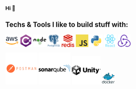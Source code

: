 ### Hi 👋

## Techs & Tools I like to build stuff with:
<p>
  <!-- aws -->
  <img src="https://github.com/devicons/devicon/blob/master/icons/amazonwebservices/amazonwebservices-original-wordmark.svg" alt="aws" width="40" height="40"/>
  <!-- C# -->
  <img src="https://raw.githubusercontent.com/devicons/devicon/master/icons/csharp/csharp-original.svg" alt="csharp" width="40" height="40"/>
  <!-- nodejs -->
  <img src="https://github.com/devicons/devicon/blob/master/icons/nodejs/nodejs-original-wordmark.svg" alt="nodejs" width="40" height="40"/>
  <!-- PostgreSQL -->
  <img src="https://github.com/devicons/devicon/blob/master/icons/postgresql/postgresql-plain-wordmark.svg" alt="postgresql" width="40" height="40"/>
  <!-- redis -->
  <img src="https://github.com/devicons/devicon/blob/master/icons/redis/redis-plain-wordmark.svg" alt="redis" width="40" height="40"/>
  <!-- JavaScript -->
  <img src="https://raw.githubusercontent.com/devicons/devicon/master/icons/javascript/javascript-original.svg" alt="javascript" width="40" height="40"/>
  <!-- Python -->
  <img src="https://raw.githubusercontent.com/devicons/devicon/master/icons/python/python-original.svg" alt="python" width="40" height="40"/>
  <!-- React -->
  <img src="https://raw.githubusercontent.com/devicons/devicon/master/icons/react/react-original-wordmark.svg" alt="react" width="40" height="40"/>
  <!-- Redux -->
  <img src="https://github.com/devicons/devicon/blob/master/icons/redux/redux-original.svg" alt="redux" width="40" height="40"/>
</p>
<p>
  <!-- Postman-->
  <img src="https://github.com/devicons/devicon/blob/master/icons/postman/postman-original-wordmark.svg" alt="postman" width="100" height="100"/>
  <!-- Sonarqube -->
  <img src="https://github.com/devicons/devicon/blob/master/icons/sonarqube/sonarqube-original-wordmark.svg" alt="sonarqube" width="100" height="100"/>
  <!-- Unity -->
  <img src="https://github.com/devicons/devicon/blob/master/icons/unity/unity-original-wordmark.svg" alt="unity" width="90" height="90"/>
  <!-- Docker -->
  <img src="https://github.com/devicons/devicon/blob/master/icons/docker/docker-original-wordmark.svg" alt="docker" width="40" height="40"/>
</p>

<!--
**JoonasPel/JoonasPel** is a ✨ _special_ ✨ repository because its `README.md` (this file) appears on your GitHub profile.

Here are some ideas to get you started:

- 🔭 I’m currently working on ...
- 🌱 I’m currently learning ...
- 👯 I’m looking to collaborate on ...
- 🤔 I’m looking for help with ...
- 💬 Ask me about ...
- 📫 How to reach me: ...
- 😄 Pronouns: ...
- ⚡ Fun fact: ...
-->
